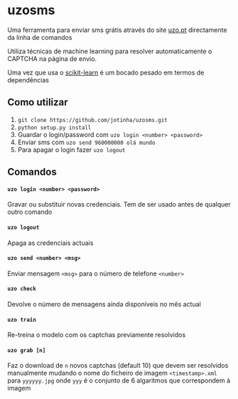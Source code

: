 uzosms
======

Uma ferramenta para enviar sms grátis através do site [uzo.pt](http://www.uzo.pt) directamente da linha de comandos

Utiliza técnicas de machine learning para resolver automaticamente o CAPTCHA na página de envio.

Uma vez que usa o [scikit-learn](http://scikit-learn.org/stable/) é um bocado pesado em termos de dependências

Como utilizar
-------------
1. `git clone https://github.com/jotinha/uzosms.git`
2. `python setup.py install`
3. Guardar o login/password com `uzo login <number> <password>`
4. Enviar sms com `uzo send 960000000 olá mundo`
5. Para apagar o login fazer `uzo logout`

Comandos
--------

#### `uzo login <number> <password>`
Gravar ou substituir novas credenciais. Tem de ser usado antes de qualquer outro comando

#### `uzo logout`
Apaga as credenciais actuais

#### `uzo send <number> <msg>`
Enviar mensagem `<msg>` para o número de telefone `<number>`

#### `uzo check`
Devolve o número de mensagens ainda disponíveis no mês actual

#### `uzo train`
Re-treina o modelo com os captchas previamente resolvidos

#### `uzo grab [n]`
Faz o download de `n` novos captchas (default 10) que devem ser resolvidos manualmente mudando o nome do ficheiro de
imagem `<timestamp>.xml` para `yyyyyy.jpg` onde `yyy` é o conjunto de 6 algaritmos que correspondem à imagem      
